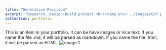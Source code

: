 ```yaml
---
title: "Generative Pavilion"
excerpt: "Research, Design-Build project <br/><img src='../images/GDP.png'>"
collection: portfolio
---
```

This is an item in your portfolio. It can be have images or nice text. If you name the file .md, it will be parsed as markdown. If you name the file .html, it will be parsed as HTML. 
![image 1]({{site.baseurl}}/images/GDP.png "Built")
